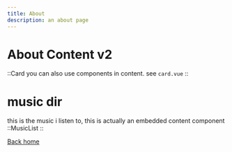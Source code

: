```yaml
---
title: About
description: an about page
---
```

# About Content v2

::Card
you can also use components in content. see `card.vue`
::

# music dir

this is the music i listen to, this is actually an embedded content component
::MusicList
::

[Back home](/)
